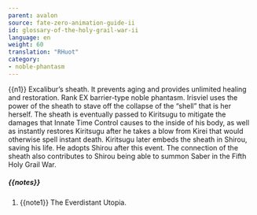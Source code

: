 ```yaml
---
parent: avalon
source: fate-zero-animation-guide-ii
id: glossary-of-the-holy-grail-war-ii
language: en
weight: 60
translation: "RHuot"
category:
- noble-phantasm
---
```


{{n1}}
Excalibur’s sheath. It prevents aging and provides unlimited healing and restoration. Rank EX barrier-type noble phantasm. Irisviel uses the power of the sheath to stave off the collapse of the “shell” that is her herself. The sheath is eventually passed to Kiritsugu to mitigate the damages that Innate Time Control causes to the inside of his body, as well as instantly restores Kiritsugu after he takes a blow from Kirei that would otherwise spell instant death. Kiritsugu later embeds the sheath in Shirou, saving his life. He adopts Shirou after this event. The connection of the sheath also contributes to Shirou being able to summon Saber in the Fifth Holy Grail War.

##### {{notes}}

1. {{note1}} The Everdistant Utopia.
